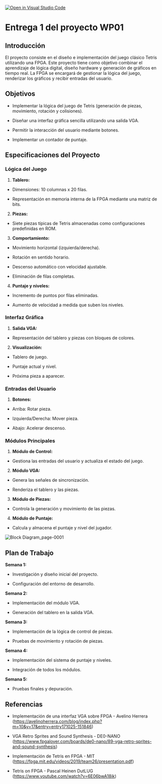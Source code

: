 [![Open in Visual Studio Code](https://classroom.github.com/assets/open-in-vscode-2e0aaae1b6195c2367325f4f02e2d04e9abb55f0b24a779b69b11b9e10269abc.svg)](https://classroom.github.com/online_ide?assignment_repo_id=17800725&assignment_repo_type=AssignmentRepo)
# Entrega 1 del proyecto WP01

## Introducción

El proyecto consiste en el diseño e implementación del juego clásico Tetris utilizando una FPGA. Este proyecto tiene como objetivo combinar el aprendizaje de lógica digital, diseño hardware y generación de gráficos en tiempo real. La FPGA se encargará de gestionar la lógica del juego, renderizar los gráficos y recibir entradas del usuario.

## Objetivos

- Implementar la lógica del juego de Tetris (generación de piezas, movimiento, rotación y colisiones).

- Diseñar una interfaz gráfica sencilla utilizando una salida VGA.

- Permitir la interacción del usuario mediante botones.

- Implementar un contador de puntaje.

## Especificaciones del Proyecto

### Lógica del Juego

1. **Tablero:**

- Dimensiones: 10 columnas x 20 filas.

- Representación en memoria interna de la FPGA mediante una matriz de bits.

2. **Piezas:**

- Siete piezas típicas de Tetris almacenadas como configuraciones predefinidas en ROM.

3. **Comportamiento:**

- Movimiento horizontal (izquierda/derecha).

- Rotación en sentido horario.

- Descenso automático con velocidad ajustable.

- Eliminación de filas completas.

4. **Puntaje y niveles:**

- Incremento de puntos por filas eliminadas.

- Aumento de velocidad a medida que suben los niveles.

### Interfaz Gráfica

1. **Salida VGA:**

- Representación del tablero y piezas con bloques de colores.

2. **Visualización:**

- Tablero de juego.

- Puntaje actual y nivel.

- Próxima pieza a aparecer.

### Entradas del Usuario

1. **Botones:**

- Arriba: Rotar pieza.

- Izquierda/Derecha: Mover pieza.

- Abajo: Acelerar descenso.

### Módulos Principales

1. **Módulo de Control:**

- Gestiona las entradas del usuario y actualiza el estado del juego.

2. **Módulo VGA:**

- Genera las señales de sincronización.

- Renderiza el tablero y las piezas.

3. **Módulo de Piezas:**

- Controla la generación y movimiento de las piezas.

4. **Módulo de Puntaje:**

- Calcula y almacena el puntaje y nivel del jugador.

![Block Diagram_page-0001](https://github.com/user-attachments/assets/8421de1f-50f5-41f9-bbfc-5058caa3b4fa)

## Plan de Trabajo

**Semana 1:**

- Investigación y diseño inicial del proyecto.

- Configuración del entorno de desarrollo.

**Semana 2:**

- Implementación del módulo VGA.

- Generación del tablero en la salida VGA.

**Semana 3:**

- Implementación de la lógica de control de piezas.

- Pruebas de movimiento y rotación de piezas.

**Semana 4:**

- Implementación del sistema de puntaje y niveles.

- Integración de todos los módulos.

**Semana 5:**

- Pruebas finales y depuración.

## Referencias

- Implementación de una interfaz VGA sobre FPGA - Avelino Herrera (https://avelinoherrera.com/blog/index.php?m=10&y=17&entry=entry171025-151846)

- VGA Retro Sprites and Sound Synthesis - DE0-NANO (https://www.fpgalover.com/boards/de0-nano/89-vga-retro-sprites-and-sound-synthesis)

- Implementación de Tetris en FPGA - MIT (https://fpga.mit.edu/videos/2019/team26/presentation.pdf)

- Tetris on FPGA - Pascal Heinen DutLUG (https://www.youtube.com/watch?v=6E06bwA18ik)
